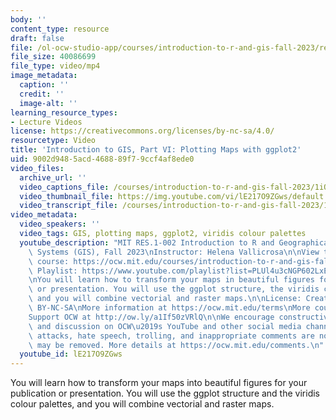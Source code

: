 ```yaml
---
body: ''
content_type: resource
draft: false
file: /ol-ocw-studio-app/courses/introduction-to-r-and-gis-fall-2023/res1-002-gis-2f-plotting-maps-with-ggplot2_360p_16_9.mp4
file_size: 40086699
file_type: video/mp4
image_metadata:
  caption: ''
  credit: ''
  image-alt: ''
learning_resource_types:
- Lecture Videos
license: https://creativecommons.org/licenses/by-nc-sa/4.0/
resourcetype: Video
title: 'Introduction to GIS, Part VI: Plotting Maps with ggplot2'
uid: 9002d948-5acd-4688-89f7-9ccf4af8ede0
video_files:
  archive_url: ''
  video_captions_file: /courses/introduction-to-r-and-gis-fall-2023/1iQW1BISdcdRLT_ar-V1fT8tpG4upodT2_transcript.webvtt
  video_thumbnail_file: https://img.youtube.com/vi/lE217O9ZGws/default.jpg
  video_transcript_file: /courses/introduction-to-r-and-gis-fall-2023/1iQW1BISdcdRLT_ar-V1fT8tpG4upodT2_transcript.pdf
video_metadata:
  video_speakers: ''
  video_tags: GIS, plotting maps, ggplot2, viridis colour palettes
  youtube_description: "MIT RES.1-002 Introduction to R and Geographical Information\
    \ Systems (GIS), Fall 2023\nInstructor: Helena Vallicrosa\n\nView the complete\
    \ course: https://ocw.mit.edu/courses/introduction-to-r-and-gis-fall-2023/\nYouTube\
    \ Playlist: https://www.youtube.com/playlist?list=PLUl4u3cNGP602LxEgWcCyo89B2Q-zg8gm\n\
    \nYou will learn how to transform your maps in beautiful figures for your publication\
    \ or presentation. You will use the ggplot structure, the viridis colour palettes\
    \ and you will combine vectorial and raster maps.\n\nLicense: Creative Commons\
    \ BY-NC-SA\nMore information at https://ocw.mit.edu/terms\nMore courses at https://ocw.mit.edu\n\
    Support OCW at http://ow.ly/a1If50zVRlQ\n\nWe encourage constructive comments\
    \ and discussion on OCW\u2019s YouTube and other social media channels. Personal\
    \ attacks, hate speech, trolling, and inappropriate comments are not allowed and\
    \ may be removed. More details at https://ocw.mit.edu/comments.\n"
  youtube_id: lE217O9ZGws
---
```

You will learn how to transform your maps into beautiful figures for your publication or presentation. You will use the ggplot structure and the viridis colour palettes, and you will combine vectorial and raster maps.